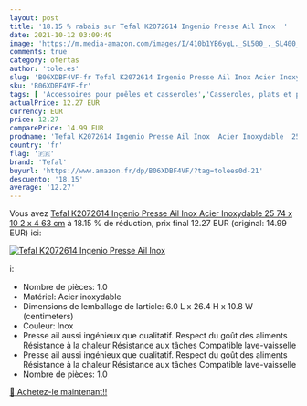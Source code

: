 ```yaml
---
layout: post
title: '18.15 % rabais sur Tefal K2072614 Ingenio Presse Ail Inox  '
date: 2021-10-12 03:09:49
image: 'https://m.media-amazon.com/images/I/410b1YB6ygL._SL500_._SL400_.jpg'
comments: true
category: ofertas
author: 'tole.es'
slug: 'B06XDBF4VF-fr Tefal K2072614 Ingenio Presse Ail Inox Acier Inoxydable 25...'
sku: 'B06XDBF4VF-fr'
tags: [ 'Accessoires pour poêles et casseroles','Casseroles, plats et poêles','Cuisine et Maison','Paniers cuit-vapeur','tefal', ]
actualPrice: 12.27 EUR
currency: EUR
price: 12.27
comparePrice: 14.99 EUR
prodname: 'Tefal K2072614 Ingenio Presse Ail Inox  Acier Inoxydable  25 74 x 10 2 x 4 63 cm'
country: 'fr'
flag: '🇫🇷'
brand: 'Tefal'
buyurl: 'https://www.amazon.fr/dp/B06XDBF4VF/?tag=tolees0d-21'
descuento: '18.15'
average: '12.27'
---
```


Vous avez [Tefal K2072614 Ingenio Presse Ail Inox  Acier Inoxydable  25 74 x 10 2 x 4 63 cm](https://www.amazon.fr/dp/B06XDBF4VF/?tag=tolees0d-21)  à  18.15 % de réduction, prix final  12.27 EUR (original: 14.99 EUR) ici:

[![Tefal K2072614 Ingenio Presse Ail Inox  ](https://m.media-amazon.com/images/I/410b1YB6ygL._SL500_._SL400_.jpg)](https://www.amazon.fr/dp/B06XDBF4VF/?tag=tolees0d-21)

ℹ️:

- Nombre de pièces: 1.0
- Matériel: Acier inoxydable
- Dimensions de lemballage de larticle: 6.0 L x 26.4 H x 10.8 W (centimeters)
- Couleur: Inox
- Presse ail aussi ingénieux que qualitatif. Respect du goût des aliments Résistance à la chaleur Résistance aux tâches Compatible lave-vaisselle
- Presse ail aussi ingénieux que qualitatif. Respect du goût des aliments Résistance à la chaleur Résistance aux tâches Compatible lave-vaisselle
- Nombre de pièces: 1.0

[🛒 Achetez-le maintenant!!](https://www.amazon.fr/dp/B06XDBF4VF/?tag=tolees0d-21)
